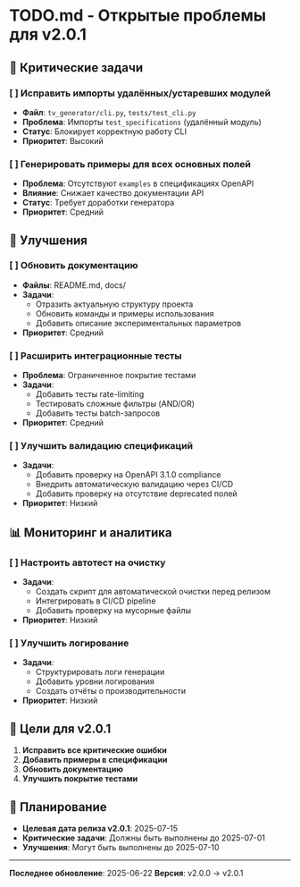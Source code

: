 # TODO.md - Открытые проблемы для v2.0.1

## 🚨 Критические задачи

### [ ] Исправить импорты удалённых/устаревших модулей
- **Файл**: `tv_generator/cli.py`, `tests/test_cli.py`
- **Проблема**: Импорты `test_specifications` (удалённый модуль)
- **Статус**: Блокирует корректную работу CLI
- **Приоритет**: Высокий

### [ ] Генерировать примеры для всех основных полей
- **Проблема**: Отсутствуют `examples` в спецификациях OpenAPI
- **Влияние**: Снижает качество документации API
- **Статус**: Требует доработки генератора
- **Приоритет**: Средний

## 🔧 Улучшения

### [ ] Обновить документацию
- **Файлы**: README.md, docs/
- **Задачи**:
  - Отразить актуальную структуру проекта
  - Обновить команды и примеры использования
  - Добавить описание экспериментальных параметров
- **Приоритет**: Средний

### [ ] Расширить интеграционные тесты
- **Проблема**: Ограниченное покрытие тестами
- **Задачи**:
  - Добавить тесты rate-limiting
  - Тестировать сложные фильтры (AND/OR)
  - Добавить тесты batch-запросов
- **Приоритет**: Средний

### [ ] Улучшить валидацию спецификаций
- **Задачи**:
  - Добавить проверку на OpenAPI 3.1.0 compliance
  - Внедрить автоматическую валидацию через CI/CD
  - Добавить проверку на отсутствие deprecated полей
- **Приоритет**: Низкий

## 📊 Мониторинг и аналитика

### [ ] Настроить автотест на очистку
- **Задачи**:
  - Создать скрипт для автоматической очистки перед релизом
  - Интегрировать в CI/CD pipeline
  - Добавить проверку на мусорные файлы
- **Приоритет**: Низкий

### [ ] Улучшить логирование
- **Задачи**:
  - Структурировать логи генерации
  - Добавить уровни логирования
  - Создать отчёты о производительности
- **Приоритет**: Низкий

## 🎯 Цели для v2.0.1

1. **Исправить все критические ошибки**
2. **Добавить примеры в спецификации**
3. **Обновить документацию**
4. **Улучшить покрытие тестами**

## 📅 Планирование

- **Целевая дата релиза v2.0.1**: 2025-07-15
- **Критические задачи**: Должны быть выполнены до 2025-07-01
- **Улучшения**: Могут быть выполнены до 2025-07-10

---

**Последнее обновление**: 2025-06-22
**Версия**: v2.0.0 → v2.0.1 
